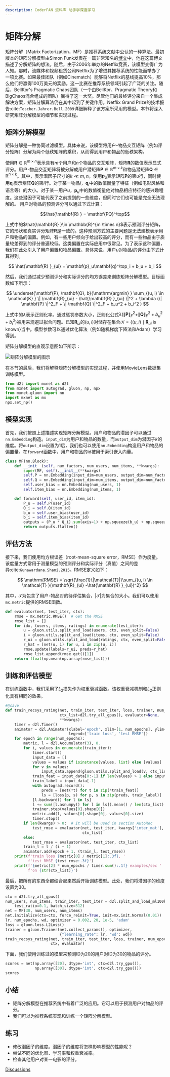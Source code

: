 ```yaml
---
description: CoderFAN 资料库 动手学深度学习
---
```


# 矩阵分解

矩阵分解（Matrix Factorization，MF）是推荐系统文献中公认的一种算法。最初版本的矩阵分解模型由Simon Funk发表在一篇非常知名的[博文](https://sifter.org/~simon/journal/20061211.html)中，他在这篇博文描述了分解矩阵的想法。随后，由于2006年举办的Netflix竞赛，该模型变得广为人知。那时，流媒体和视频租赁公司Netflix为了增进其推荐系统的性能而举办了一项比赛。如果最佳团队（例如Cinematch）能够将Netflix的基线提高10%，那么他们将赢得100万美元的奖励。这一比赛在推荐系统领域引起了广泛的关注。随后，BellKor's Pragmatic Chaos团队（一个由BellKor、Pragmatic Theory和BigChaos混合组成的团队）赢得了这一大奖。尽管他们的最终评分来自一个集成解决方案，矩阵分解算法仍在其中起到了关键作用。Netflix Grand Prize的技术报告:cite:`Toscher.Jahrer.Bell.2009`详细解释了该方案所采用的模型。本节将深入研究矩阵分解模型的细节和实现过程。

## 矩阵分解模型

矩阵分解是一种协同过滤模型。具体来说，该模型将用户-物品交互矩阵（例如评分矩阵）分解为两个低秩矩阵的乘积，从而得到用户和物品的低秩架构。

使用$\mathbf{R} \in \mathbb{R}^{m \times n}$表示具有$m$个用户和$n$个物品的交互矩阵，矩阵$\mathbf{R}$的数值表示显式评分。用户-物品交互矩阵将被分解成用户潜矩阵$\mathbf{P} \in \mathbb{R}^{m \times k}$和物品潜矩阵$\mathbf{Q} \in \mathbb{R}^{n \times k}$。其中，表示潜因子尺寸的$k \ll m, n$。使用$\mathbf{p}_u$表示矩阵$\mathbf{P}$的第$u$行，同时使用$\mathbf{q}_i$表示矩阵$\mathbf{Q}$的第$i$行。对于某一物品$i$，$\mathbf{q}_i$中的数值衡量了特征（例如电影风格和语言等）的大小。对于某一用户$u$，$\mathbf{p}_u$中的数值衡量他对物品相应特征的感兴趣程度。这些潜因子可能代表了之前提到的一些维度，但同时它们也可能是完全无法理解的。 用户对物品的预测评分可以通过下式计算：

$$\hat{\mathbf{R} } = \mathbf{PQ}^\top$$

上式中的$\hat{\mathbf{R} }\in \mathbb{R}^{m \times n}$表示预测评分矩阵，它的形状和真实评分矩阵$\mathbf{R}$是一致的。这种预测方式的主要问题是无法建模表示用户和物品的偏置。例如，有一些用户倾向于给出较高的评分，而有一些物品由于质量较差得到的评分普遍较低。这类偏置在实际应用中很常见。为了表示这种偏置，我们在此处引入了用户偏置和物品偏置。具体来说，用户$u$对物品$i$的评分由下式计算得到。

$$
\hat{\mathbf{R} }_{ui} = \mathbf{p}_u\mathbf{q}^\top_i + b_u + b_i
$$

然后，我们通过减少预测评分和实际评分的均方误差来训练矩阵分解模型。目标函数如下所示：

$$
\underset{\mathbf{P}, \mathbf{Q}, b}{\mathrm{argmin} } \sum_{(u, i) \in \mathcal{K} } \| \mathbf{R}_{ui} -
\hat{\mathbf{R} }_{ui} \|^2 + \lambda (\| \mathbf{P} \|^2_F + \| \mathbf{Q}
\|^2_F + b_u^2 + b_i^2 )
$$

上式中的$\lambda$表示正则化率。通过惩罚参数大小，正则化公式$\lambda (\| \mathbf{P} \|^2_F + \| \mathbf{Q}
\|^2_F + b_u^2 + b_i^2 )$被用来规避过拟合问题。已知$\mathbf{R}_{ui}$的$(u, i)$对储存在集合$\mathcal{K}=\{(u, i) \mid \mathbf{R}_{ui} \text{ is known}\}$当中。模型参数可以通过优化算法（例如随机梯度下降法和Adam）学习得到。

矩阵分解模型的直观示意图如下所示：

![矩阵分解模型的图示](../img/rec-mf.svg)

在本节的最后，我们将解释矩阵分解模型的实现过程，并使用MovieLens数据集训练模型。

```python
from d2l import mxnet as d2l
from mxnet import autograd, gluon, np, npx
from mxnet.gluon import nn
import mxnet as mx
npx.set_np()
```

## 模型实现

首先，我们按照上述描述实现矩阵分解模型。用户和物品的潜因子可以通过`nn.Embedding`构造。`input_dim`为用户和物品的数量，而`output_dim`为潜因子$k$的维度。将`output_dim`设置为1后，我们也可以使用`nn.Embedding`构造用户和物品的偏置量。在`forward`函数中，用户和物品的id被用于索引嵌入向量。

```python
class MF(nn.Block):
    def __init__(self, num_factors, num_users, num_items, **kwargs):
        super(MF, self).__init__(**kwargs)
        self.P = nn.Embedding(input_dim=num_users, output_dim=num_factors)
        self.Q = nn.Embedding(input_dim=num_items, output_dim=num_factors)
        self.user_bias = nn.Embedding(num_users, 1)
        self.item_bias = nn.Embedding(num_items, 1)

    def forward(self, user_id, item_id):
        P_u = self.P(user_id)
        Q_i = self.Q(item_id)
        b_u = self.user_bias(user_id)
        b_i = self.item_bias(item_id)
        outputs = (P_u * Q_i).sum(axis=1) + np.squeeze(b_u) + np.squeeze(b_i)
        return outputs.flatten()
```

## 评估方法

接下来，我们使用均方根误差（root-mean-square error，RMSE）作为度量。该度量方式常用于测量模型的预测评分和实际评分（真值）之间的差异:cite:`Gunawardana.Shani.2015`。RMSE定义如下：

$$
\mathrm{RMSE} = \sqrt{\frac{1}{|\mathcal{T}|}\sum_{(u, i) \in \mathcal{T} }(\mathbf{R}_{ui} -\hat{\mathbf{R} }_{ui})^2}
$$

其中，$\mathcal{T}$为包含了用户-物品对的待评估集合，$|\mathcal{T}|$为集合的大小。我们可以使用`mx.metric`提供的RMSE函数。

```python
def evaluator(net, test_iter, ctx):
    rmse = mx.metric.RMSE()  # Get the RMSE
    rmse_list = []
    for idx, (users, items, ratings) in enumerate(test_iter):
        u = gluon.utils.split_and_load(users, ctx, even_split=False)
        i = gluon.utils.split_and_load(items, ctx, even_split=False)
        r_ui = gluon.utils.split_and_load(ratings, ctx, even_split=False)
        r_hat = [net(u, i) for u, i in zip(u, i)]
        rmse.update(labels=r_ui, preds=r_hat)
        rmse_list.append(rmse.get()[1])
    return float(np.mean(np.array(rmse_list)))
```

## 训练和评估模型

在训练函数中，我们采用了$L_2$损失作为权重衰减函数。该权重衰减机制和$L_2$正则化具有相同的效果。

```python
#@save
def train_recsys_rating(net, train_iter, test_iter, loss, trainer, num_epochs,
                        ctx_list=d2l.try_all_gpus(), evaluator=None,
                        **kwargs):
    timer = d2l.Timer()
    animator = d2l.Animator(xlabel='epoch', xlim=[1, num_epochs], ylim=[0, 2],
                            legend=['train loss', 'test RMSE'])
    for epoch in range(num_epochs):
        metric, l = d2l.Accumulator(3), 0.
        for i, values in enumerate(train_iter):
            timer.start()
            input_data = []
            values = values if isinstance(values, list) else [values]
            for v in values:
                input_data.append(gluon.utils.split_and_load(v, ctx_list))
            train_feat = input_data[0:-1] if len(values) > 1 else input_data
            train_label = input_data[-1]
            with autograd.record():
                preds = [net(*t) for t in zip(*train_feat)]
                ls = [loss(p, s) for p, s in zip(preds, train_label)]
            [l.backward() for l in ls]
            l += sum([l.asnumpy() for l in ls]).mean() / len(ctx_list)
            trainer.step(values[0].shape[0])
            metric.add(l, values[0].shape[0], values[0].size)
            timer.stop()
        if len(kwargs) > 0:  # It will be used in section AutoRec
            test_rmse = evaluator(net, test_iter, kwargs['inter_mat'],
                                  ctx_list)
        else:
            test_rmse = evaluator(net, test_iter, ctx_list)
        train_l = l / (i + 1)
        animator.add(epoch + 1, (train_l, test_rmse))
    print(f'train loss {metric[0] / metric[1]:.3f}, '
          f'test RMSE {test_rmse:.3f}')
    print(f'{metric[2] * num_epochs / timer.sum():.1f} examples/sec '
          f'on {str(ctx_list)}')
```

最后，把所有的东西全都结合起来然后开始训练模型。此处，我们将潜因子的维度设置为30。

```python
ctx = d2l.try_all_gpus()
num_users, num_items, train_iter, test_iter = d2l.split_and_load_ml100k(
    test_ratio=0.1, batch_size=512)
net = MF(30, num_users, num_items)
net.initialize(ctx=ctx, force_reinit=True, init=mx.init.Normal(0.01))
lr, num_epochs, wd, optimizer = 0.002, 20, 1e-5, 'adam'
loss = gluon.loss.L2Loss()
trainer = gluon.Trainer(net.collect_params(), optimizer,
                        {"learning_rate": lr, 'wd': wd})
train_recsys_rating(net, train_iter, test_iter, loss, trainer, num_epochs,
                    ctx, evaluator)
```

下面，我们使用训练过的模型来预测ID为20的用户对ID为30的物品的评分。

```python
scores = net(np.array([20], dtype='int', ctx=d2l.try_gpu()),
             np.array([30], dtype='int', ctx=d2l.try_gpu()))
scores
```

## 小结

* 矩阵分解模型在推荐系统中有着广泛的应用。它可以用于预测用户对物品的评分。
* 我们可以为推荐系统实现和训练一个矩阵分解模型。

## 练习

* 修改潜因子的维度。潜因子的维度将怎样影响模型的性能呢？
* 尝试不同的优化器、学习率和权重衰减率。
* 检查其他用户对某一电影的评分。

[Discussions](https://discuss.d2l.ai/t/)


